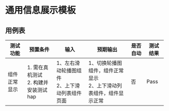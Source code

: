 # 通用信息展示模板

## 用例表

| 测试功能   | 预置条件                                | 输入                              | 预期输出                                     | 是否自动 | 测试结果 |
|--------|-------------------------------------|---------------------------------|------------------------------------------|------|------|
| 组件正常显示 | 1. 需在真机测试 <br/> 2. 构建并安装测试hap <br/> | 1、左右滑动轮播图组件  <br/> 2、上下滑动列表组件页面 | 1、切换轮播图组件，组件正常显示 <br/> 2、上下滑动列表组件，组件显示正常 | 否    | Pass |
